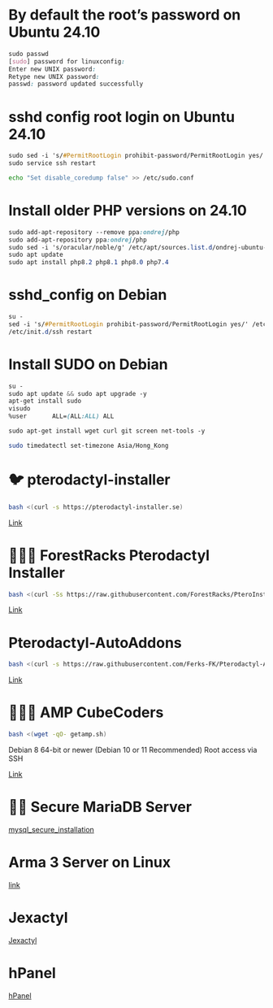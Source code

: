 # By default the root’s password on Ubuntu 24.10
```css
sudo passwd
[sudo] password for linuxconfig: 
Enter new UNIX password: 
Retype new UNIX password: 
passwd: password updated successfully
```
# sshd config root login on Ubuntu 24.10
```css
sudo sed -i 's/#PermitRootLogin prohibit-password/PermitRootLogin yes/' /etc/ssh/sshd_config
sudo service ssh restart
```
```bash
echo "Set disable_coredump false" >> /etc/sudo.conf
```
# Install older PHP versions on 24.10
```css
sudo add-apt-repository --remove ppa:ondrej/php
sudo add-apt-repository ppa:ondrej/php
sudo sed -i 's/oracular/noble/g' /etc/apt/sources.list.d/ondrej-ubuntu-php-oracular.sources
sudo apt update
sudo apt install php8.2 php8.1 php8.0 php7.4
```
# sshd_config on Debian
```css
su -
sed -i 's/#PermitRootLogin prohibit-password/PermitRootLogin yes/' /etc/ssh/sshd_config
/etc/init.d/ssh restart
```
# Install SUDO on Debian
```css
su -
sudo apt update && sudo apt upgrade -y
apt-get install sudo
visudo
%user       ALL=(ALL:ALL) ALL
```
```css
sudo apt-get install wget curl git screen net-tools -y
```
```bash
sudo timedatectl set-timezone Asia/Hong_Kong
```
# 🐦 pterodactyl-installer
```bash
bash <(curl -s https://pterodactyl-installer.se)
```
[Link](https://github.com/vilhelmprytz/pterodactyl-installer)
# 👷🏻‍♂️ ForestRacks Pterodactyl Installer
```bash
bash <(curl -Ss https://raw.githubusercontent.com/ForestRacks/PteroInstaller/Production/install.sh || wget -O - https://raw.githubusercontent.com/ForestRacks/PteroInstaller/Production/install.sh) auto
```
[Link](https://github.com/ForestRacks/PteroInstaller)
# Pterodactyl-AutoAddons
```bash
bash <(curl -s https://raw.githubusercontent.com/Ferks-FK/Pterodactyl-AutoAddons/main/install.sh)
```
[Link](https://github.com/Ferks-FK/Pterodactyl-AutoAddons)
# 👨🏼‍💻 AMP CubeCoders
```bash
bash <(wget -qO- getamp.sh)
```
Debian 8 64-bit or newer (Debian 10 or 11 Recommended)
Root access via SSH

[Link](https://cubecoders.com/AMPInstall)
# 👨‍🚒 Secure MariaDB Server
[mysql_secure_installation](https://github.com/tortonight/My-Virtual-Hosts-Configure/blob/main/mysql_secure_installation.md)

# Arma 3 Server on Linux
[link](https://github.com/tortonight/ArmA3-Server-on-Linux/blob/main/README.md)
# Jexactyl
[Jexactyl](https://docs.jexactyl.com/#/latest/panel/install/dependencies)
# hPanel
[hPanel](https://docs.halexnodes.net/hpanel/installation)
